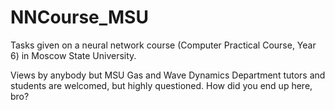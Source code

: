 # NNCourse_MSU
Tasks given on a neural network course (Computer Practical Course, Year 6) in Moscow State University.

Views by anybody but MSU Gas and Wave Dynamics Department tutors and students are welcomed, but highly questioned. How did you end up here, bro?
